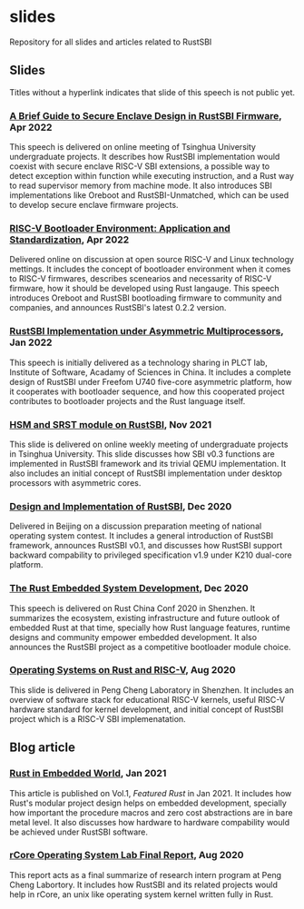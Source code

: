 # slides

Repository for all slides and articles related to RustSBI

## Slides

Titles without a hyperlink indicates that slide of this speech is not public yet.

### [A Brief Guide to Secure Enclave Design in RustSBI Firmware](2022/安全孤岛RustSBI固件设计简明指南.pdf), Apr 2022

This speech is delivered on online meeting of Tsinghua University undergraduate projects.
It describes how RustSBI implementation would coexist with secure enclave RISC-V SBI extensions,
a possible way to detect exception within function while executing instruction, and a Rust way to
read supervisor memory from machine mode. It also introduces SBI implementations like Oreboot
and RustSBI-Unmatched, which can be used to develop secure enclave firmware projects.

### [RISC-V Bootloader Environment: Application and Standardization](2022/RISC-V引导程序环境：应用与规范.pdf), Apr 2022

Delivered online on discussion at open source RISC-V and Linux technology mettings. It includes
the concept of bootloader environment when it comes to RISC-V firmwares, describes scenearios
and necessarity of RISC-V firmware, how it should be developed using Rust langauge.
This speech introduces Oreboot and RustSBI bootloading firmware to community and companies,
and announces RustSBI's latest 0.2.2 version.

### [RustSBI Implementation under Asymmetric Multiprocessors](2022/非对称多核处理器的RustSBI实现.pdf), Jan 2022

This speech is initially delivered as a technology sharing in PLCT lab, Institute of Software,
Acadamy of Sciences in China. It includes a complete design of RustSBI under Freefom
U740 five-core asymmetric platform, how it cooperates with bootloader sequence,
and how this cooperated project contributes to bootloader projects and the Rust language itself.

### [HSM and SRST module on RustSBI](2021/RustSBI的多核管理和复位模块.pdf), Nov 2021

This slide is delivered on online weekly meeting of undergraduate projects in Tsinghua University.
This slide discusses how SBI v0.3 functions are implemented in RustSBI framework
and its trivial QEMU implementation. It also includes an initial concept of RustSBI
implementation under desktop processors with asymmetric cores.

### [Design and Implementation of RustSBI](2020/RustSBI的设计与实现.pdf), Dec 2020

Delivered in Beijing on a discussion preparation meeting of national operating system contest.
It includes a general introduction of RustSBI framework, announces RustSBI v0.1, and discusses
how RustSBI support backward compability to privileged specification v1.9 under K210 dual-core
platform.

### [The Rust Embedded System Development](2020/Rust语言与嵌入式开发.pdf), Dec 2020

This speech is delivered on Rust China Conf 2020 in Shenzhen. It summarizes the ecosystem,
existing infrastructure and future outlook of embedded Rust at that time, specially
how Rust language features, runtime designs and community empower embedded development.
It also announces the RustSBI project as a competitive bootloader module choice.

### [Operating Systems on Rust and RISC-V](2020/Rust语言与RISC-V操作系统.pdf), Aug 2020

This slide is delivered in Peng Cheng Laboratory in Shenzhen. It includes an overview of
software stack for educational RISC-V kernels, useful RISC-V hardware standard
for kernel development, and initial concept of RustSBI project which is a RISC-V SBI implemenatation.

## Blog article

###  [Rust in Embedded World](https://www.yuque.com/chaosbot/rust_magazine_2021/biydon), Jan 2021

This article is published on Vol.1, _Featured Rust_ in Jan 2021. It includes how Rust's
modular project design helps on embedded development, specially how important the procedure
macros and zero cost abstractions are in bare metal level. It also discusses how hardware to hardware
compability would be achieved under RustSBI software.

### [rCore Operating System Lab Final Report](https://github.com/luojia65/rcore-os-blog/blob/master/source/_posts/os-report-final-luojia65.md), Aug 2020

This report acts as a final summarize of research intern program at Peng Cheng Labortory.
It includes how RustSBI and its related projects would help in rCore, an unix like operating system
kernel written fully in Rust.
